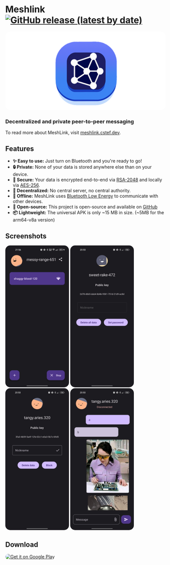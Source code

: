 # Meshlink [![GitHub release (latest by date)](https://img.shields.io/github/v/release/cestef/meshlink?style=flat-square)](https://github/cestefmeshlink/releases/latest)


<img src="assets/banner.png" style="border-radius: 15px" />

### Decentralized and private peer-to-peer messaging

To read more about MeshLink, visit [meshlink.cstef.dev](https://meshlink.cstef.dev).

## Features

-   **✨ Easy to use:** Just turn on Bluetooth and you're ready to go!
-   **🔒 Private:** None of your data is stored anywhere else than on your device.
-   **🔐 Secure:** Your data is encrypted end-to-end via [RSA-2048](<https://en.wikipedia.org/wiki/RSA_(cryptosystem)>) and locally via [AES-256](https://en.wikipedia.org/wiki/Advanced_Encryption_Standard).
-   **🔗 Decentralized:** No central server, no central authority.
-   **📡 Offline:** MeshLink uses [Bluetooth Low Energy](https://en.wikipedia.org/wiki/Bluetooth_Low_Energy) to communicate with other devices.
-   **📖 Open-source:** This project is open-source and available on [GitHub](https://github.com/cestef/meshlink)
-   **📦 Lightweight:** The universal APK is only ~15 MB in size. (~5MB for the arm64-v8a version)

## Screenshots

<img src="assets/screenshots/scan.jpg" width="200" style="border-radius: 15px" /> <img src="assets/screenshots/user-profile-me.jpg" width="200" style="border-radius: 15px" /> <img src="assets/screenshots/user-profile.jpg" width="200" style="border-radius: 15px" /> <img src="assets/screenshots/chat-image.jpg" width="200" style="border-radius: 15px" />

## Download

<a href='https://play.google.com/store/apps/details?id=com.cstef.meshlink'><img alt='Get it on Google Play' src='https://play.google.com/intl/en_us/badges/static/images/badges/en_badge_web_generic.png' width="200" style="border-radius: 15px"></a>
